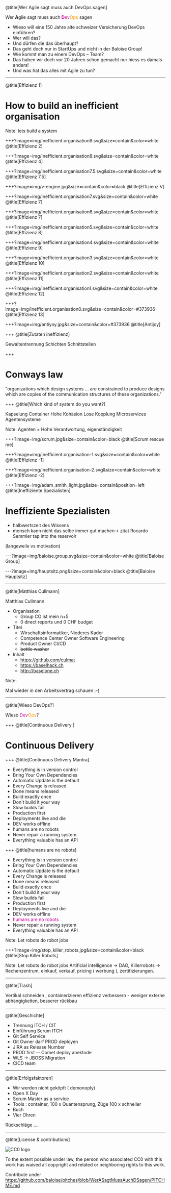 @title[Wer Agile sagt muss auch DevOps sagen]

Wer <b>A</b>gile sagt muss auch <span style="color:#CC0099"><b>D</b>ev</span><span style="color:#FF9900">Ops</span> sagen

* Wieso will eine 150 Jahre alte schweizer Versicherung DevOps einführen? 
* Wer will das? 
* Und dürfen die das überhaupt? 
* Das geht doch nur in StartUps und nicht in der Baloise Group! 
* Wie kommt man zu einem DevOps – Team? 
* Das haben wir doch vor 20 Jahren schon gemacht nur hiess es damals anders! 
* Und was hat das alles mit Agile zu tun?


---
@title[Effizienz 1]

# How to build an inefficient organisation

Note:
lets build a system

+++?image=img/inefficient.organisation9.svg&size=contain&color=white
@title[Effizienz 2]

+++?image=img/inefficient.organisation8.svg&size=contain&color=white
@title[Effizienz 4]

+++?image=img/inefficient.organisation7.5.svg&size=contain&color=white
@title[Effizienz 7.5]

+++?image=img/v-engine.jpg&size=contain&color=black
@title[Effizienz V]

+++?image=img/inefficient.organisation7.svg&size=contain&color=white
@title[Effizienz 7]

+++?image=img/inefficient.organisation6.svg&size=contain&color=white
@title[Effizienz 7]

+++?image=img/inefficient.organisation5.svg&size=contain&color=white
@title[Effizienz 8]

+++?image=img/inefficient.organisation4.svg&size=contain&color=white
@title[Effizienz 9]

+++?image=img/inefficient.organisation3.svg&size=contain&color=white
@title[Effizienz 10]

+++?image=img/inefficient.organisation2.svg&size=contain&color=white
@title[Effizienz 11]

+++?image=img/inefficient.organisation1.svg&size=contain&color=white
@title[Effizienz 12]

+++?image=img/inefficient.organisation0.svg&size=contain&color=#373936
@title[Effizienz 13]

+++?image=img/antiyoy.jpg&size=contain&color=#373936
@title[Antijoy]

+++
@title[Zutaten ineffizienz]

Gewaltentrennung
Schichten
Schnittstellen

+++
# Conways law

"organizations which design systems ... are constrained to produce designs which are copies of the communication structures of these organizations."

+++
@title[Which kind of system do you want?]

Kapselung
Container
Hohe Kohäsion
Lose Kopplung
Microservices
Agentensysteme

Note:
Agenten = Hohe Verantwortung, eigenständigkeit

+++?image=img/scrum.jpg&size=contain&color=black
@title[Scrum rescue me]

+++?image=img/inefficient.organisation-1.svg&size=contain&color=white
@title[Effizienz -1]

+++?image=img/inefficient.organisation-2.svg&size=contain&color=white
@title[Effizienz -2]

+++?image=img/adam_smith_light.jpg&size=contain&position=left
@title[Ineffiziente Spezialisten]

# Ineffiziente Spezialisten
* halbwertszeit des Wissens
* mensch kann nicht das selbe immer gut machen-> zitat Rocardo Semmler tap into the reservoir

(langeweile vs motivation) 


---?image=img/baloise.group.svg&size=contain&color=white
@title[Baloise Group]

---?image=img/hauptsitz.png&size=contain&color=black
@title[Baloise Hauptsitz]

---
@title[Matthias Cullmann]

Matthias Cullmann

* Organisation
  * Group CO ist mein n+5
  * 0 direct reports und 0 CHF budget
* Titel
  * Wirschaftsinformatiker, Niederes Kader
  * Competence Center Owner Software Engineering
  * Product Owner CI/CD
  * ~~bottle washer~~
* Inhalt
  * https://github.com/culmat
  * https://baselhack.ch
  * http://baselone.ch

Note:

Mal wieder in den Arbeitsvertrag schauen ;-)

---
@title[Wieso DevOps?]

Wieso <span style="color:#CC0099">Dev</span><span style="color:#FF9900">Ops</span>?

+++
@title[Continuous Delivery ]

# Continuous Delivery 

+++
@title[Continuous Delivery Mantra]

* Everything is in version control
* Bring Your Own Dependencies
* Automatic Update is the default
* Every Change is released
* Done means released
* Build exactly once
* Don't build it your way
* Slow builds fail
* Production first
* Deployments live and die
* DEV works offline
* humans are no robots
* Never repair a running system
* Everything valuable has an API

+++
@title[humans are no robots]

* Everything is in version control
* Bring Your Own Dependencies
* Automatic Update is the default
* Every Change is released
* Done means released
* Build exactly once
* Don't build it your way
* Slow builds fail
* Production first
* Deployments live and die
* DEV works offline
* <span style="color:#CC0099;">humans are no robots</span>
* Never repair a running system
* Everything valuable has an API

Note:
Let robots do robot jobs

+++?image=img/stop_killer_robots.jpg&size=contain&color=black
@title[Stop Killer Robots]

Note:
Let robots do robot jobs
Artificial intelligence -> DAO, Killerrobots -> Rechenzentrum, einkauf, verkauf, pricing ( werbung ), zertifizierungen. 

---
@title[Trash]

 
 
 Vertikal schneiden , containerizieren
 effizienz verbessern - weniger externe abhängigkeiten, besserer rückbau
 
 ---
@title[Geschichte]

 
 - Trennung  ITCH / CIT
 - Einführung Scrum ITCH
 - Git Self Service
 - Git Owner darf PROD deployen
 - JIRA as Release Number
 - PROD first
 -- Comet deploy anektode
 - WLS -> JBOSS Migration
 - CICD team
 
 ---
@title[Erfolgsfaktoren] 
 
- Wir werden nicht geköpft ( demonoply)
- Open X Day
- Scrum Master as a service
- Tools : container, 100 x Quantensprung, Züge 100 x schneller 
- Buch
- Vier Ohren

Rückschläge
 ....


---
@title[License & contributions]

![CC0 logo](https://licensebuttons.net/p/zero/1.0/88x31.png)

To the extent possible under law, the person who associated CC0 with this work has waived all copyright and related or neighboring rights to this work. 


Contribute under https://github.com/baloise/pitches/blob/WerASagtMussAuchDSagen/PITCHME.md

